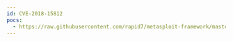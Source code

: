 ```yaml
---
id: CVE-2018-15812
pocs:
  - https://raw.githubusercontent.com/rapid7/metasploit-framework/master/modules/exploits/windows/http/dnn_cookie_deserialization_rce.rb
---
```


